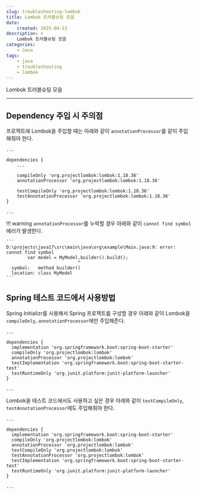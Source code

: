 ```yaml
---
slug: troubleshooting-lombok
title: Lombok 트러블슈팅 모음
date:
    created: 2025-04-13
description: >
    Lombok 트러블슈팅 모음
categories:
    - Java
tags:
    - java
    - troubleshooting
    - lombok
---
```


Lombok 트러블슈팅 모음  

<!-- more -->

---

## Dependency 주입 시 주의점

프로젝트에 Lombok을 주입할 때는 아래와 같이 `annotationProcessor`를 같이 주입해줘야 한다.  

```title="build.gradle" hl_lines="7 10"
...

dependencies {
    ...

    compileOnly 'org.projectlombok:lombok:1.18.36'
    annotationProcessor 'org.projectlombok:lombok:1.18.36'

    testCompileOnly 'org.projectlombok:lombok:1.18.36'
    testAnnotationProcessor 'org.projectlombok:lombok:1.18.36'
}

...
```

!!! warning
    `annotationProcessor`를 누락할 경우 아래와 같이 `cannot find symbol` 에러가 발생한다.  

    ```
    D:\projects\java17\src\main\java\org\example\Main.java:9: error: cannot find symbol
            var model = MyModel.builder().build();
                               ^
      symbol:   method builder()
      location: class MyModel
    ```

## Spring 테스트 코드에서 사용방법

Spring Initializr를 사용해서 Spring 프로젝트를 구성할 경우 아래와 같이 Lombok을 `compileOnly`, `annotationProcessor`에만 주입해준다.  

```title="build.gradle" hl_lines="5-6"
...

dependencies {
  implementation 'org.springframework.boot:spring-boot-starter'
  compileOnly 'org.projectlombok:lombok'
  annotationProcessor 'org.projectlombok:lombok'
  testImplementation 'org.springframework.boot:spring-boot-starter-test'
  testRuntimeOnly 'org.junit.platform:junit-platform-launcher'
}

...
```

Lombok을 테스트 코드에서도 사용하고 싶은 경우 아래와 같이 `testCompileOnly`, `testAnnotationProcessor`에도 주입해줘야 한다.  


```title="build.gradle" hl_lines="5-8"
...

dependencies {
  implementation 'org.springframework.boot:spring-boot-starter'
  compileOnly 'org.projectlombok:lombok'
  annotationProcessor 'org.projectlombok:lombok'
  testCompileOnly 'org.projectlombok:lombok'
  testAnnotationProcessor 'org.projectlombok:lombok'
  testImplementation 'org.springframework.boot:spring-boot-starter-test'
  testRuntimeOnly 'org.junit.platform:junit-platform-launcher'
}

...
```

